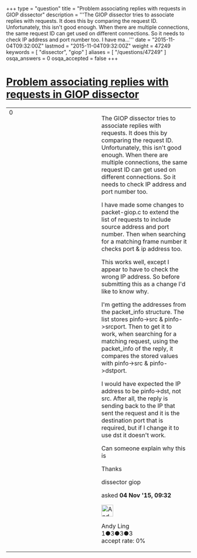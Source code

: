 +++
type = "question"
title = "Problem associating replies with requests in GIOP dissector"
description = '''The GIOP dissector tries to associate replies with requests. It does this by comparing the request ID. Unfortunately, this isn&#x27;t good enough. When there are multiple connections, the same request ID can get used on different connections. So it needs to check IP address and port number too. I have ma...'''
date = "2015-11-04T09:32:00Z"
lastmod = "2015-11-04T09:32:00Z"
weight = 47249
keywords = [ "dissector", "giop" ]
aliases = [ "/questions/47249" ]
osqa_answers = 0
osqa_accepted = false
+++

<div class="headNormal">

# [Problem associating replies with requests in GIOP dissector](/questions/47249/problem-associating-replies-with-requests-in-giop-dissector)

</div>

<div id="main-body">

<div id="askform">

<table id="question-table" style="width:100%;"><colgroup><col style="width: 50%" /><col style="width: 50%" /></colgroup><tbody><tr class="odd"><td style="width: 30px; vertical-align: top"><div class="vote-buttons"><div id="post-47249-score" class="post-score" title="current number of votes">0</div><div id="favorite-count" class="favorite-count"></div></div></td><td><div id="item-right"><div class="question-body"><p>The GIOP dissector tries to associate replies with requests. It does this by comparing the request ID. Unfortunately, this isn't good enough. When there are multiple connections, the same request ID can get used on different connections. So it needs to check IP address and port number too.</p><p>I have made some changes to packet-giop.c to extend the list of requests to include source address and port number. Then when searching for a matching frame number it checks port &amp; ip address too.</p><p>This works well, except I appear to have to check the wrong IP address. So before submitting this as a change I'd like to know why.</p><p>I'm getting the addresses from the packet_info structure. The list stores pinfo-&gt;src &amp; pinfo-&gt;srcport. Then to get it to work, when searching for a matching request, using the packet_info of the reply, it compares the stored values with pinfo-&gt;src &amp; pinfo-&gt;dstport.</p><p>I would have expected the IP address to be pinfo-&gt;dst, not src. After all, the reply is sending back to the IP that sent the request and it is the destination port that is required, but if I change it to use dst it doesn't work.</p><p>Can someone explain why this is</p><p>Thanks</p></div><div id="question-tags" class="tags-container tags">dissector giop</div><div id="question-controls" class="post-controls"></div><div class="post-update-info-container"><div class="post-update-info post-update-info-user"><p>asked <strong>04 Nov '15, 09:32</strong></p><img src="https://secure.gravatar.com/avatar/3d25bda262a989924649329d5e0b6b0b?s=32&amp;d=identicon&amp;r=g" class="gravatar" width="32" height="32" alt="Andy%20Ling&#39;s gravatar image" /><p>Andy Ling<br />
<span class="score" title="1 reputation points">1</span><span title="3 badges"><span class="badge1">●</span><span class="badgecount">3</span></span><span title="3 badges"><span class="silver">●</span><span class="badgecount">3</span></span><span title="3 badges"><span class="bronze">●</span><span class="badgecount">3</span></span><br />
<span class="accept_rate" title="Rate of the user&#39;s accepted answers">accept rate:</span> <span title="Andy Ling has no accepted answers">0%</span></p></div></div><div id="comments-container-47249" class="comments-container"></div><div id="comment-tools-47249" class="comment-tools"></div><div class="clear"></div><div id="comment-47249-form-container" class="comment-form-container"></div><div class="clear"></div></div></td></tr></tbody></table>

</div>

</div>

